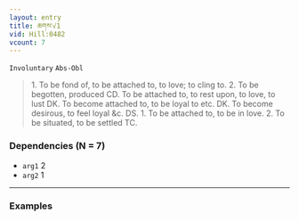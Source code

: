 ```yaml
---
layout: entry
title: ཆགས་√1
vid: Hill:0482
vcount: 7
---
```

`Involuntary` `Abs-Obl`
> 1\.
 To be fond of, to be attached to, to love; to cling to\.
 2\.
 To be begotten, produced CD\.
 To be attached to, to rest upon, to love, to lust DK\.
 To become attached to, to be loyal to etc\.
 DK\.
 To become desirous, to feel loyal &c\.
 DS\.
 1\.
 To be attached to, to be in love\.
 2\.
 To be situated, to be settled TC\.

### Dependencies (N = 7)
* `arg1` 2
* `arg2` 1

---

### Examples



